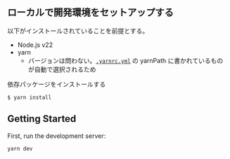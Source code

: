 ## ローカルで開発環境をセットアップする

以下がインストールされていることを前提とする。

- Node.js v22
- yarn
    - バージョンは問わない。[`.yarnrc.yml`](./.yarnrc.yml) の yarnPath に書かれているものが自動で選択されるため

依存パッケージをインストールする

```shell
$ yarn install
```

## Getting Started

First, run the development server:

```bash
yarn dev
```